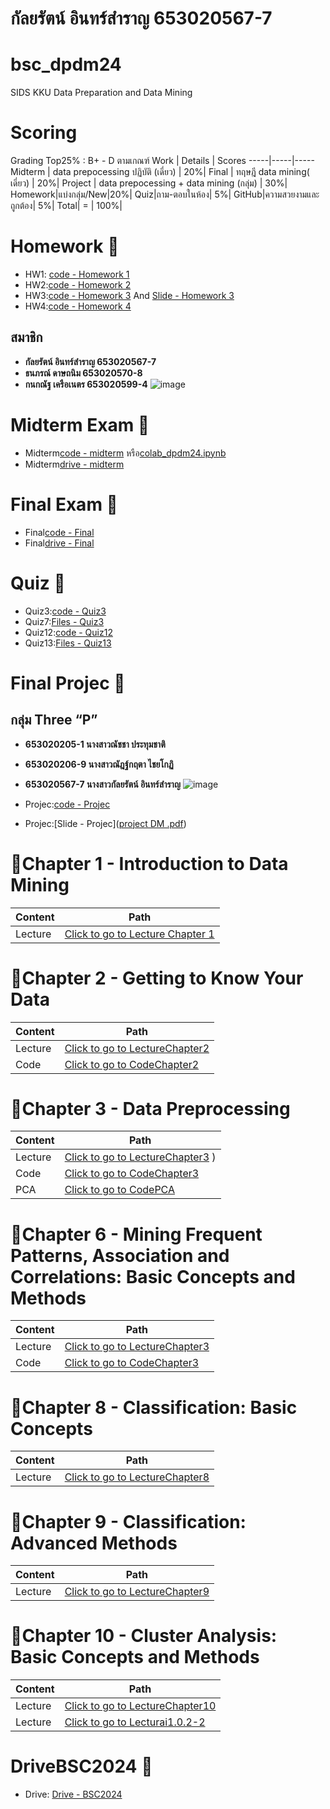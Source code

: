 # กัลยรัตน์ อินทร์สำราญ 653020567-7 
# bsc_dpdm24
SIDS KKU Data Preparation and Data Mining
# Scoring 
Grading Top25% : B+ - D ตามเกณฑ์ 
Work  | Details | Scores 
-----|-----|-----
Midterm | data prepocessing ปฏิบัติ (เดี่ยว) | 20%|
Final | ทฤษฎี data mining( เดี่ยว) | 20%|
Project | data prepocessing + data mining (กลุ่ม) | 30%|
Homework|แบ่งกลุ่ม/New|20%|
Quiz|ถาม-ตอบในห้อง| 5%|
GitHub|ความสวยงามและถูกต้อง| 5%|
 Total| = | 100%| 

 
# Homework 🏢
 - HW1: [code - Homework 1](Data_Preprocessing.ipynb)
 - HW2:[code - Homework 2](Chapter3_Data_Preprocessing.ipynb)
 - HW3:[code - Homework 3](HW3_Data_Reduced_Marketbasket.ipynb) And [Slide  - Homework 3](HW3.pdf)
 - HW4:[code - Homework 4](Hw4.pdf)
  ## สมาชิก
 - **กัลยรัตน์ อินทร์สำราญ 653020567-7**  
 - **ธนภรณ์ ดาษถนิม    653020570-8**
 - **กนกณัฐ เครือเนตร  653020599-4**
   ![image](https://github.com/user-attachments/assets/146fd5bf-2e82-4b15-846b-5142a34c9256)

  
 # Midterm Exam 📝
 -  Midterm[code - midterm](midterm_dpdm24.ipynb) หรือ[colab_dpdm24.ipynb](https://colab.research.google.com/drive/1AyBMRlIZQleA7P0HdsoxkUJiRB79X29i?usp=sharing) 
 - Midterm[drive - midterm](https://drive.google.com/drive/folders/1ds1vCHd_afL83g4HVcOwSldr7yiZd7oJ?usp=sharing)
   
 # Final Exam 📑
 - Final[code - Final](MLC_finalExam.ipynb)
 - Final[drive - Final](https://drive.google.com/drive/folders/11FGaeB8bfOv8_as9fQZhfJopXKNBkSet?usp=sharing)

 # Quiz 🏅
 - Quiz3:[code - Quiz3](Chapter_2_Understanding_Data.ipynb)
 - Quiz7:[Files - Quiz3](Quiz7.pdf)
 - Quiz12:[code - Quiz12](Chapter_5_Classification.ipynb)
 - Quiz13:[Files - Quiz13](Quiz13.pdf)
   
  # Final Projec 🚀
  ## กลุ่ม  Three “P” 
 - **653020205-1 นางสาวณัชชา ประทุมชาติ** 
 - **653020206-9 นางสาวณัฎฐ์กฤตา ไชยโกฏิ** 
 - **653020567-7 นางสาวกัลยรัตน์ อินทร์สำราญ**
   ![image](https://github.com/user-attachments/assets/a7ea8468-49c3-4e0b-af68-d4591a2c8d77)

 - Projec:[code - Projec](Final_project.ipynb)
 - Projec:[Slide - Projec]([project DM .pdf](https://github.com/Kunyarat4803/bsc_dpdm24/blob/bb859c13df8af0e576697749750d5b1b75880772/project%20DM%20.pdf))
   
  # 📌Chapter 1 - Introduction to Data Mining
   | Content  | Path  |
   |----------|------|
   | Lecture  | [Click to go to Lecture Chapter 1](./01Intro%203.pdf) |
  # 📌Chapter 2 - Getting to Know Your Data
  | Content  | Path  |
  |----------|------|
  | Lecture  | [Click to go to LectureChapter2](./02Data%202.pdf) |
  | Code     | [Click to go to CodeChapter2](Chapter_2_Understanding_Data.ipynb) |

  # 📌Chapter 3 - Data Preprocessing
  | Content  | Path  |
  |----------|------|
  | Lecture  | [Click to go to LectureChapter3](./03Preprocessing%202.pdf) ) |
  | Code     | [Click to go to CodeChapter3](Chapter3_Data_Preprocessing.ipynb) |
  | PCA      | [Click to go to CodePCA](Chapter3_PCA_2024.ipynb) |
 
  # 📌Chapter 6 - Mining Frequent Patterns, Association and Correlations: Basic Concepts and Methods
   | Content  | Path  |
   |----------|------|
   | Lecture  | [Click to go to LectureChapter3](./06FPBasic%202.pdf)  |
   | Code     | [Click to go to CodeChapter3](of_Frequent_Patterns_(Association_Rules).ipynb) |
 
   # 📌Chapter 8 - Classification: Basic Concepts
   | Content  | Path  |
   |----------|------|
   | Lecture  | [Click to go to LectureChapter8](./08ClassBasic%202.pdf) |
  # 📌Chapter 9 - Classification: Advanced Methods
   | Content  | Path  |
   |----------|------|
   | Lecture  | [Click to go to LectureChapter9](./09ClassAdvanced%202.pdf) |
  # 📌Chapter 10 - Cluster Analysis: Basic Concepts and Methods
   | Content  | Path  |
   |----------|------|
   | Lecture  | [Click to go to LectureChapter10](./10ClusBasic%202.pdf)  |
   | Lecture  | [Click to go to Lecturai1.0.2-2](./ai1.0.2-2%202.pdf) |
   # DriveBSC2024 📩
 - Drive: [Drive - BSC2024]([Data_Preprocessing.ipynb](https://drive.google.com/drive/folders/1eZbLaB9qe_G5Kj1SCVY9RqozrRbwcLbU?usp=sharing))
